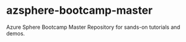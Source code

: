 # azsphere-bootcamp-master
Azure Sphere Bootcamp Master Repository for sands-on tutorials and demos.
